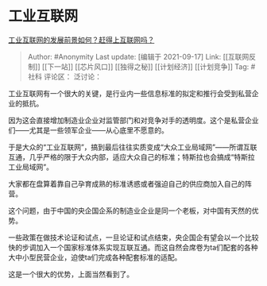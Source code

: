 # 工业互联网
[工业互联网的发展前景如何？赶得上互联网吗？](https://www.zhihu.com/question/328370648/answer/2124978834)

> Author: #Anonymity
> Last update: [编辑于 2021-09-17]
> Link: [[互联网反制]] [[下一站]] [[芯片风口]] [[独得之秘]] [[计划经济]] [[计划竞争]]
> Tag: #社科
> 评论区：
> 泛讨论：

工业互联网有一个很大的关键，是行业内一些信息标准的拟定和推行会受到私营企业的抵抗。

因为这会直接增加制造业企业对监管部门和对竞争对手的透明度。这个是私营企业们——尤其是一些领军企业——从心底里不愿意的。

于是大众的“工业互联网”，搞到最后往往实质变成“大众工业局域网”——所谓互联互通，几乎严格的限于大众内部，适应大众自己的标准；特斯拉也会搞成“特斯拉工业局域网”。

大家都在盘算着靠自己孕育成熟的标准诱惑或者强迫自己的供应商加入自己的阵营。

这个问题，由于中国的央企国企系的制造业企业是同一个老板，对中国有天然的优势。

一些政策在做技术论证和试点，一旦论证和试点结束，央企国企有望会以一个比较快的步调加入一个国家标准体系实现互联互通。而这自然会席卷为ta们配套的各种大中小型民营企业，迫使ta们完成各种配套标准的适配。

这是一个很大的优势，上面当然看到了。
